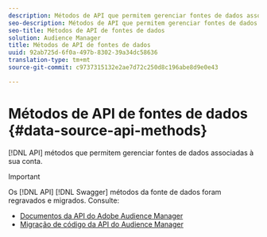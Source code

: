 ```yaml
---
description: Métodos de API que permitem gerenciar fontes de dados associadas à sua conta.
seo-description: Métodos de API que permitem gerenciar fontes de dados associadas à sua conta.
seo-title: Métodos de API de fontes de dados
solution: Audience Manager
title: Métodos de API de fontes de dados
uuid: 92ab725d-6f0a-497b-8302-39a34dc58636
translation-type: tm+mt
source-git-commit: c9737315132e2ae7d72c250d8c196abe8d9e0e43

---
```



# Métodos de API de fontes de dados {#data-source-api-methods}

[!DNL API] métodos que permitem gerenciar fontes de dados associadas à sua conta.

<!-- c_rest_data_sources.xml -->

>[!IMPORTANT]
>
>Os [!DNL API] [!DNL Swagger] métodos da fonte de dados foram regravados e migrados. Consulte:
>
>* [Documentos da API do Adobe Audience Manager](https://bank.demdex.com/portal/swagger/index.html)
>* [Migração de código da API do Audience Manager](../../api/api-swagger-migration.md)
>

